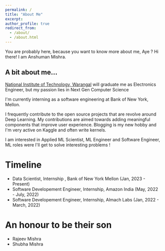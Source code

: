 ```yaml
---
permalink: /
title: "About Me"
excerpt:
author_profile: true
redirect_from: 
  - /about/
  - /about.html
---
```


You are probably here, because you want to know more about me, Aye ?
Hi there! I am Anshuman Mishra.
<br>

## A bit about me...

[National Institute of Technology, Warangal](https://nitw.ac.in) will graduate me as Electronics Engineer, but my passion lies in Next Gen Computer Science

I'm currently interning as a software engineering at Bank of New York, Mellon.

I frequently contribute to the open source projects that are revolve around Deep Learning. My contributions are aimed towards adding meaningful components that improve user experience. Blogging is my new hobby and I'm very active on Kaggle and often write kernels. 

I am interested in  Applied ML Scientist, ML Engineer and Software Engineer, ML roles were I'll get to solve interesting problems ! 

# Timeline

  * Data Scientist, Internship , Bank of New York Mellon (Jan, 2023 - Present)
  * Software Developement Engineer, Internship, Amazon India (May, 2022 - July, 2022)
  * Software Developement Engineer, Internship, Almach Labs (Jan, 2022 - March, 2022)

# An honour to be their son

  * Rajeev Mishra
  * Shubha Mishra